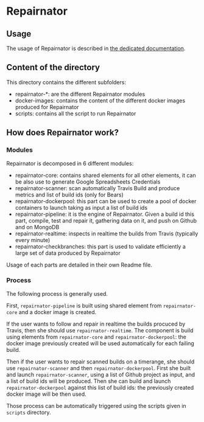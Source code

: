 # Repairnator

## Usage

The usage of Repairnator is described in [the dedicated documentation](/doc/usage).

## Content of the directory

This directory contains the different subfolders:
  - repairnator-*: are the different Repairnator modules
  - docker-images: contains the content of the different docker images produced for Repairnator
  - scripts: contains all the script to run Repairnator

## How does Repairnator work?

### Modules

Repairnator is decomposed in 6 different modules: 
  - repairnator-core: contains shared elements for all other elements, it can be also use to generate Google Spreadsheets Credentials
  - repairnator-scanner: scan automatically Travis Build and produce metrics and list of build ids (only for Bears)
  - repairnator-dockerpool: this part can be used to create a pool of docker containers to launch taking as input a list of build ids
  - repairnator-pipeline: it is the engine of Repairnator. Given a build id this part, compile, test and repair it, gathering data on it, and push on Github and on MongoDB
  - repairnator-realtime: inspects in realtime the builds from Travis (typically every minute)
  - repairnator-checkbranches: this part is used to validate efficiently a large set of data produced by Repairnator

Usage of each parts are detailed in their own Readme file.

### Process 

The following process is generally used.

First, `repairnator-pipeline` is built using shared element from `repairnator-core` and a docker image is created. 

If the user wants to follow and repair in realtime the builds procuced by Travis, then she should use `repairnator-realtime`.
The component is build using elements from `repairnator-core` and `repairnator-dockerpool`: the docker image previously created will be used automatically for each failing build.

Then if the user wants to repair scanned builds on a timerange, she should use `repairnator-scanner` and then `repairnator-dockerpool`.
First she built and launch `repairnator-scanner`, using a list of Github project as input, and a list of build ids will be produced.
Then she can build and launch `repairnator-dockerpool` against this list of build ids: the previously created docker image will be then used.

Those process can be automatically triggered using the scripts given in `scripts` directory.
  
